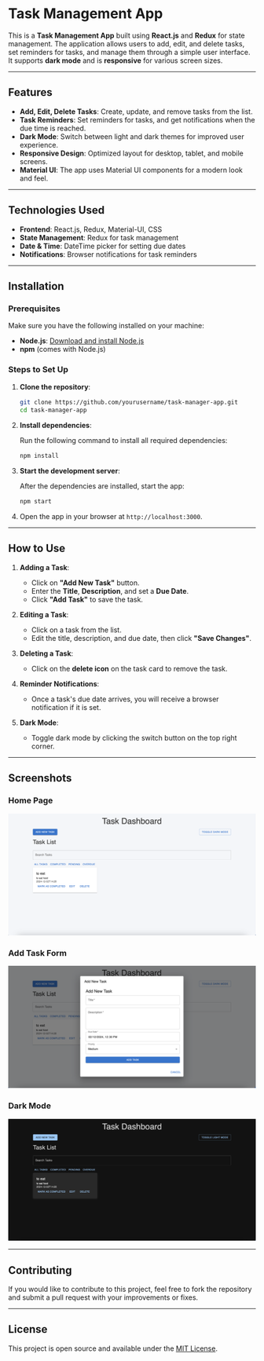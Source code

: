 

# Task Management App

This is a **Task Management App** built using **React.js** and **Redux** for state management. The application allows users to add, edit, and delete tasks, set reminders for tasks, and manage them through a simple user interface. It supports **dark mode** and is **responsive** for various screen sizes.

---

## Features

- **Add, Edit, Delete Tasks**: Create, update, and remove tasks from the list.
- **Task Reminders**: Set reminders for tasks, and get notifications when the due time is reached.
- **Dark Mode**: Switch between light and dark themes for improved user experience.
- **Responsive Design**: Optimized layout for desktop, tablet, and mobile screens.
- **Material UI**: The app uses Material UI components for a modern look and feel.

---

## Technologies Used

- **Frontend**: React.js, Redux, Material-UI, CSS
- **State Management**: Redux for task management
- **Date & Time**: DateTime picker for setting due dates
- **Notifications**: Browser notifications for task reminders

---

## Installation

### Prerequisites

Make sure you have the following installed on your machine:

- **Node.js**: [Download and install Node.js](https://nodejs.org/en/)
- **npm** (comes with Node.js)

### Steps to Set Up

1. **Clone the repository**:

   ```bash
   git clone https://github.com/yourusername/task-manager-app.git
   cd task-manager-app
   ```

2. **Install dependencies**:

   Run the following command to install all required dependencies:

   ```bash
   npm install
   ```

3. **Start the development server**:

   After the dependencies are installed, start the app:

   ```bash
   npm start
   ```

4. Open the app in your browser at `http://localhost:3000`.

---

## How to Use

1. **Adding a Task**:
   - Click on **"Add New Task"** button.
   - Enter the **Title**, **Description**, and set a **Due Date**.
   - Click **"Add Task"** to save the task.

2. **Editing a Task**:
   - Click on a task from the list.
   - Edit the title, description, and due date, then click **"Save Changes"**.

3. **Deleting a Task**:
   - Click on the **delete icon** on the task card to remove the task.

4. **Reminder Notifications**:
   - Once a task's due date arrives, you will receive a browser notification if it is set.

5. **Dark Mode**:
   - Toggle dark mode by clicking the switch button on the top right corner.

---

## Screenshots

### Home Page

![Home Page](main.png)

### Add Task Form

![Add Task Form](form.png)



### Dark Mode

![Dark Mode](dark-mode.png)

---

## Contributing

If you would like to contribute to this project, feel free to fork the repository and submit a pull request with your improvements or fixes.

---

## License

This project is open source and available under the [MIT License](LICENSE).

